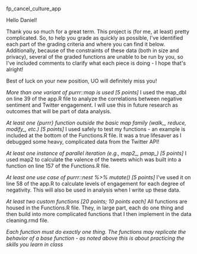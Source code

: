 fp_cancel_culture_app


Hello Daniel!

Thank you so much for a great term. This project is (for me, at least) pretty complicated. So, to help you grade as quickly as possible, I've identified each part of the grading criteria and where you can find it below. Additionally, because of the constraints of these data (both in size and privacy), several of the graded functions are unable to be run by you, so I've included comments to clarify what each piece is doing - I hope that's alright!

Best of luck on your new position, UO will definitely miss you!


*More than one variant of purrr::map is used [5 points]*
I used the map_dbl on line 39 of the app.R file to analyze the correlations between negative sentiment and Twitter engagement. I will use this in future research as outcomes that will be part of data analysis.

*At least one {purrr} function outside the basic map family (walk_, reduce, modify_, etc.) [5 points]*
I used safely to test my functions - an example is included at the bottom of the Functions.R file. It was a true lifesaver as I debugged some heavy, complicated data from the Twitter API!

*At least one instance of parallel iteration (e.g., map2_, pmap_) [5 points]*
I used map2 to calculate the valence of the tweets which was built into a function on line 157 of the Functions.R file.

*At least one use case of purrr::nest %>% mutate() [5 points]*
I've used it on line 58 of the app.R to calculate levels of engagement for each degree of negativity. This will also be used in analysis when I write up these data.

*At least two custom functions [20 points; 10 points each]*
All functions are housed in the Functions.R file. They, in large part, each do one thing and then build into more complicated functions that I then implement in the data cleaning.rmd file. 

*Each function must do exactly one thing. The functions may replicate the behavior of a base function - as noted above this is about practicing the skills you learn in class*